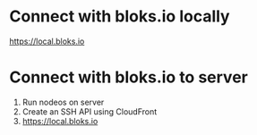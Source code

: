 

# Connect with bloks.io locally
https://local.bloks.io

# Connect with bloks.io to server
1. Run nodeos on server
2. Create an SSH API using CloudFront
3. https://local.bloks.io
